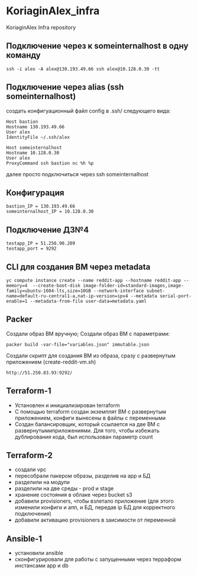 # KoriaginAlex_infra
KoriaginAlex Infra repository

## Подключение через к someinternalhost в одну команду
```
ssh -i alex -A alex@130.193.49.66 ssh alex@10.128.0.30 -tt
```

## Подключение через alias (ssh someinternalhost)
создать конфигуационный файл config в .ssh/ следующего вида:
```
Host bastion
Hostname 130.193.49.66
User alex
IdentityFile ~/.ssh/alex

Host someinternalhost
Hostname 10.128.0.30
User alex
ProxyCommand ssh bastion nc %h %p
```
далее просто подключиться через ssh someinternalhost

## Конфигурация
```
bastion_IP = 130.193.49.66
someinternalhost_IP = 10.128.0.30
```
## Подключение ДЗ№4
```
testapp_IP = 51.250.90.209
testapp_port = 9292
```
## CLI для создания ВМ через metadata
```
yc compute instance create --name reddit-app --hostname reddit-app --memory=4  --create-boot-disk image-folder-id=standard-images,image-family=ubuntu-1604-lts,size=10GB --network-interface subnet-name=default-ru-central1-a,nat-ip-version=ipv4 --metadata serial-port-enable=1 --metadata-from-file user-data=metadata.yaml
```
## Packer
Создали образ ВМ вручную;
Создали образ ВМ с параметрами:
```
packer build -var-file="variables.json" immutable.json
```
Создали скрипт для создания ВМ из образа, сразу с развернутым приложением (create-reddit-vm.sh)
```
http://51.250.83.93:9292/
```
## Terraform-1
- Установлен и инициализирован terraform
- С помощью terraform создан экземплят ВМ с развернутым приложением, конфиги вынесены в файлы с переменными
- Создан балансировщик, который ссылается на две ВМ с развернутымиприложениями. Для того, чтобы избежать дублирования кода, был использован параметр count

## Terraform-2
- создали vpc
- пересобрали пакером образы, разделив на app и БД
- разделили на модули
- разделили на две среды - prod и stage
- хранение состояния в облаке через bucket s3
- добавили provisioners, чтобы взлетало приложение (для этого изменили конфиги и апп, и БД, передав ip БД для корректного подключения)
- добавили активацию provisioners в заисимости от переменной

## Ansible-1
- установили ansible
- сконфигурировали для работы с запущенными через терраформ инстансами app и db
